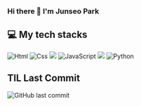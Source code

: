 ### Hi there 👋 I'm Junseo Park

<h2>💻 My tech stacks</h2>

<img alt="Html" src ="https://img.shields.io/badge/HTML5-E34F26.svg?&style=for-the-badge&logo=HTML5&logoColor=white"/> <img alt="Css" src ="https://img.shields.io/badge/CSS3-1572B6.svg?&style=for-the-badge&logo=CSS3&logoColor=white"/> <img src="https://img.shields.io/badge/node.js-339933?style=for-the-badge&logo=Node.js&logoColor=white"> <img alt="JavaScript" src ="https://img.shields.io/badge/JavaScriipt-F7DF1E.svg?&style=for-the-badge&logo=JavaScript&logoColor=black"/> <img src="https://img.shields.io/badge/spring-6DB33F?style=for-the-badge&logo=spring&logoColor=white"> <img alt="Python" src ="https://img.shields.io/badge/Python-3776AB.svg?&style=for-the-badge&logo=Python&logoColor=white"/>

<h2>TIL Last Commit</h2>

![GitHub last commit](https://img.shields.io/github/last-commit/HoyiTT/TIL)

<!--
**HoyiTT/HoyiTT** is a ✨ _special_ ✨ repository because its `README.md` (this file) appears on your GitHub profile.

Here are some ideas to get you started:

- 🔭 I’m currently working on ...
- 🌱 I’m currently learning ...
- 👯 I’m looking to collaborate on ...
- 🤔 I’m looking for help with ...
- 💬 Ask me about ...
- 📫 How to reach me: ...
- 😄 Pronouns: ...
- ⚡ Fun fact: ...
-->
